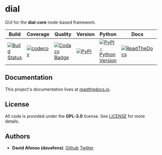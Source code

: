 # dial
GUI for the __dial-core__ node-based framework.

| Build | Coverage | Quality | Version | Python | Docs | License |
|-------|----------|---------|---------|--------|------|---------|
| [![Build Status](https://travis-ci.com/dial-app/dial-gui.svg?branch=master)](https://travis-ci.com/dial-app/dial-gui) 	| [![codecov](https://codecov.io/gh/dial-app/dial-gui/branch/master/graph/badge.svg)](https://codecov.io/gh/dial-app/dial-gui) 	| [![Codacy Badge](https://api.codacy.com/project/badge/Grade/eb5224f0cc3f481aa5d419b4bfc86f41)](https://www.codacy.com/gh/dial-app/dial-gui?utm_source=github.com&amp;utm_medium=referral&amp;utm_content=dial-app/dial-gui&amp;utm_campaign=Badge_Grade) 	| [![PyPI](https://img.shields.io/pypi/v/dial)](https://pypi.org/project/dial/) 	| [![PyPI - Python Version](https://img.shields.io/pypi/pyversions/dial?color=green)](https://pypi.org/project/dial/) 	| [![ReadTheDocs](https://readthedocs.org/projects/dial-gui/badge/?version=latest)](https://dial-gui.readthedocs.io/) 	| [![License: GPL v3](https://img.shields.io/badge/License-GPLv3-blue.svg)](https://www.gnu.org/licenses/gpl-3.0) |

## Documentation

This project's documentation lives at [readthedocs.io](https://dial-gui.readthedocs.io).

## License

All code is provided under the __GPL-3.0__ license. See [LICENSE](LICENSE) for more details.

## Authors

* **David Afonso (davafons)**: [Github](https://github.com/davafons) [Twitter](https://twitter.com/davafons)
